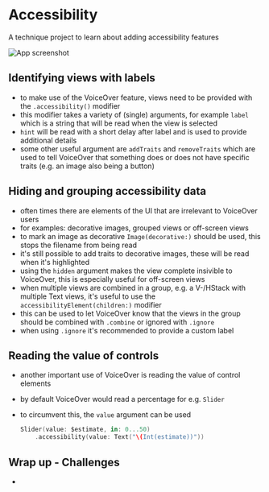 # Accessibility
A technique project to learn about adding accessibility features

![App screenshot](_fixed.png)


## Identifying views with labels
- to make use of the VoiceOver feature, views need to be provided with the `.accessibility()` modifier
- this modifier takes a variety of (single) arguments, for example `label` which is a string that will be read when the view is selected
- `hint` will be read with a short delay after label and is used to provide additional details
- some other useful argument are `addTraits` and `removeTraits` which are used to tell VoiceOver that something does or does not have specific traits (e.g. an image also being a button)

## Hiding and grouping accessibility data
- often times there are elements of the UI that are irrelevant to VoiceOver users
- for examples: decorative images, grouped views or off-screen views
- to mark an image as decorative `Image(decorative:)` should be used, this stops the filename from being read
- it's still possible to add traits to decorative images, these will be read when it's highlighted
- using the `hidden` argument makes the view complete insivible to VoiceOver, this is especially useful for off-screen views
- when multiple views are combined in a group, e.g. a V-/HStack with multiple Text views, it's useful to use the `accessibilityElement(children:)` modifier
- this can be used to let VoiceOver know that the views in the group should be combined with `.combine` or ignored with `.ignore`
- when using `.ignore` it's recommended to provide a custom label

## Reading the value of controls
- another important use of VoiceOver is reading the value of control elements
- by default VoiceOver would read a percentage for e.g. `Slider`
- to circumvent this, the `value` argument can be used

    ```swift
    Slider(value: $estimate, in: 0...50)
        .accessibility(value: Text("\(Int(estimate))"))
    ```

## Wrap up - Challenges
- 
